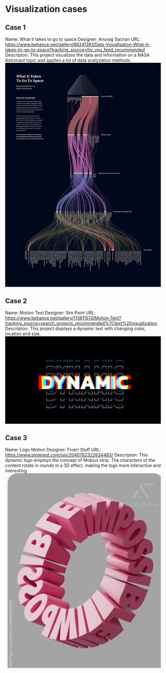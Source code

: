# Visualization cases

## Case 1

Name: What it takes to go to space
Designer: Anurag Sachan
URL: https://www.behance.net/gallery/86241381/Data-Visualisation-What-it-takes-to-go-to-space?tracking_source=for_you_feed_recommended
Descripton:
This project visualizes the data and information on a NASA Astronaut topic and applies a lot of data analyzation methods. 
![illustration](pics\case1.jpg)

## Case 2

Name: Motion Text
Designer: Sim Paint
URL: https://www.behance.net/gallery/113811513/Motion-Text?tracking_source=search_projects_recommended%7Ctext%20visualization
Descripton:
This project displays a dynamic text with changing color, location and size. 
![illustration](pics\case2.png)

## Case 3

Name: Logo Motion
Designer: Fiverr Stuff
URL: https://www.pinterest.com/pin/2040762322634483/
Descripton:
This dynamic logo employs the concept of Mobius strip. The characters of the content rotate in rounds in a 3D effect, making the logo more interactive and interesting. 
![illustration](pics\case3.png)